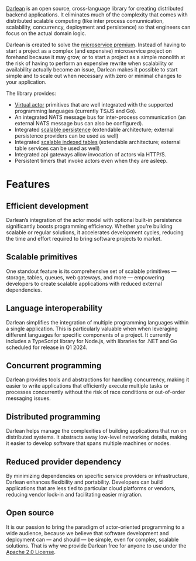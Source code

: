 [Darlean](https://darlean.io) is an open source, cross-language library for creating distributed backend applications. It eliminates much of the
complexity that comes with distributed scalable computing (like inter process comunnication, scalability, concurrency, deployment and persistence) so that
engineers can focus on the actual domain logic.

Darlean is created to solve the [microservice premium](https://martinfowler.com/bliki/MicroservicePremium.html). 
Instead of having to start a project as a complex (and expensive) 
microservice project on forehand because it may grow, or to start a project as a simple monolith at the risk of having to perform an expensive
rewrite when scalability or availability actually become an issue, Darlean makes it possible to start simple and to scale out when necessary with
zero or minimal changes to your application.

The library provides:
* [Virtual actor](https://darlean.io/the-virtual-actor-model/) primitives that are well integrated with the supported programming languages (currently TS/JS and Go).
* An integrated NATS message bus for inter-process communication (an external NATS message bus can also be configured).
* Integrated [scalable persistence](https://darlean.io/documentation/persistence/) (extendable architecture; external persistence providers can be used as well)
* Integrated [scalable indexed tables](https://darlean.io/documentation/tables/) (extendable architecture; external table services can be used as well)
* Integrated api gateways allow invocation of actors via HTTP/S.
* Persistent timers that invoke actors even when they are asleep.

# Features

## Efficient development
Darlean’s integration of the actor model with optional built-in persistence significantly boosts programming efficiency. Whether you’re building scalable or regular solutions, it accelerates development cycles, reducing the time and effort required to bring software projects to market.

## Scalable primitives
One standout feature is its comprehensive set of scalable primitives — storage, tables, queues, web gateways, and more — empowering developers to create scalable applications with reduced external dependencies.

## Language interoperability
Darlean simplifies the integration of multiple programming languages within a single application. This is particularly valuable when when leveraging different languages for specific components of a project. It currently includes a TypeScript library for Node.js, with libraries for .NET and Go scheduled for release in Q1 2024.

## Concurrent programming
Darlean provides tools and abstractions for handling concurrency, making it easier to write applications that efficiently execute multiple tasks or processes concurrently without the risk of race conditions or out-of-order messaging issues.

## Distributed programming
Darlean helps manage the complexities of building applications that run on distributed systems. It abstracts away low-level networking details, making it easier to develop software that spans multiple machines or nodes.

## Reduced provider dependency
By minimizing dependencies on specific service providers or infrastructure, Darlean enhances flexibility and portability. Developers can build applications that are less tied to particular cloud platforms or vendors, reducing vendor lock-in and facilitating easier migration.

## Open source
It is our passion to bring the paradigm of actor-oriented programming to a wide audience, because we believe that software development and deployment can — and should — be simple, even for complex, scalable solutions. That is why we provide Darlean free for anyone to use under the [Apache 2.0 License](https://www.apache.org/licenses/LICENSE-2.0).
